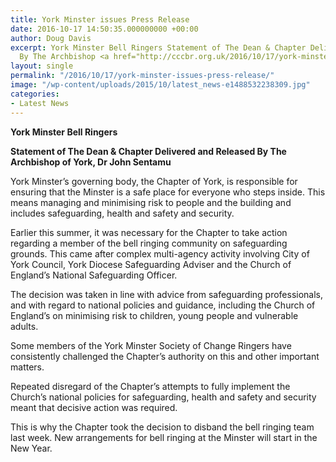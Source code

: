 ```yaml
---
title: York Minster issues Press Release
date: 2016-10-17 14:50:35.000000000 +00:00
author: Doug Davis
excerpt: York Minster Bell Ringers Statement of The Dean & Chapter Delivered and Released
  By The Archbishop <a href="http://cccbr.org.uk/2016/10/17/york-minster-issues-press-release/">[...]</a>
layout: single
permalink: "/2016/10/17/york-minster-issues-press-release/"
image: "/wp-content/uploads/2015/10/latest_news-e1488532238309.jpg"
categories:
- Latest News
---
```

**York Minster Bell Ringers**

**Statement of The Dean & Chapter Delivered and Released By The Archbishop of York, Dr John Sentamu**

York Minster’s governing body, the Chapter of York, is responsible for ensuring that the Minster is a safe place for everyone who steps inside. This means managing and minimising risk to people and the building and includes safeguarding, health and safety and security.

Earlier this summer, it was necessary for the Chapter to take action regarding a member of the bell ringing community on safeguarding grounds. This came after complex multi-agency activity involving City of York Council, York Diocese Safeguarding Adviser and the Church of England’s National Safeguarding Officer.

The decision was taken in line with advice from safeguarding professionals, and with regard to national policies and guidance, including the Church of England’s on minimising risk to children, young people and vulnerable adults.

Some members of the York Minster Society of Change Ringers have consistently challenged the Chapter’s authority on this and other important matters.

Repeated disregard of the Chapter’s attempts to fully implement the Church’s national policies for safeguarding, health and safety and security meant that decisive action was required.

This is why the Chapter took the decision to disband the bell ringing team last week. New arrangements for bell ringing at the Minster will start in the New Year.
